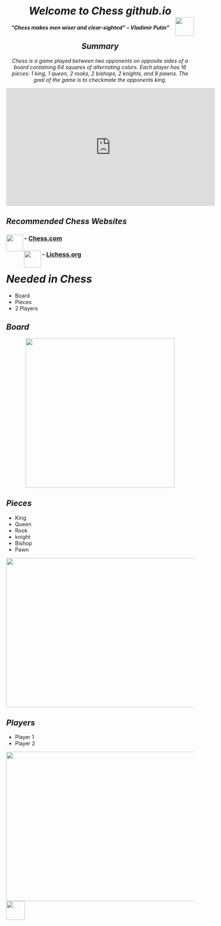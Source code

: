 # ***<center> Welcome to Chess github.io </center>*** <img align="right" width="50" height="50" src="https://cdn.skillz.com/devportal2/uploads/game/icon/6404/chess-icon-1024.png">

***<center> "Chess makes men wiser and clear-sighted” – Vladimir Putin" </center>***

## ***<center> Summary </center>***
*<center> Chess is a game played between two opponents on opposite sides of a board containing 64 squares of alternating colors. Each player has 16 pieces: 1 king, 1 queen, 2 rooks, 2 bishops, 2 knights, and 8 pawns. The goal of the game is to checkmate the opponents king. </center>*

<p align="center">
<iframe width="560" height="315" src="https://www.youtube.com/embed/D2RrRsBgbv0" title="YouTube video player" frameborder="0" allow="accelerometer; autoplay; clipboard-write; encrypted-media; gyroscope; picture-in-picture" allowfullscreen></iframe>
</p>

## ***Recommended Chess Websites***

### - [Chess.com](https://www.chess.com/)<img align="left" width="45" height="45" src="https://play-lh.googleusercontent.com/ae-_WU8rZQ9xWesJo_ngZUFHk-ZGGIw4xFJjWlYEmTrl_S-XV-i0HpQv_LWlO3fCBt0">

### - [Lichess.org](https://lichess.org/)<img align="left" width="45" height="45" src="https://images.prismic.io/lichess/5cfd2630-2a8f-4fa9-8f78-04c2d9f0e5fe_lichess-box-1024.png?auto=compress,format">

# ***Needed in Chess***
- Board
- Pieces
- 2 Players

## ***Board***

<p align="center">
<img src="https://www.chess.com/bundles/web/images/offline-play/standardboard.1d6f9426.png" width="400" height="400" />
</p>

## ***Pieces***
- King
- Queen
- Rook
- knight
- Bishop
- Pawn

<img src="https://st2.depositphotos.com/1310390/5535/v/600/depositphotos_55357515-stock-illustration-complete-set-of-chess-pieces.jpg" width="600" height="400" />

## *Players*
- Player 1
- Player 2

<img src="https://www.amazingdreamz.com/wp-content/uploads/2019/05/How-to-play-chess.jpg" width="600" height="400" />

<img src="https://play-lh.googleusercontent.com/ae-_WU8rZQ9xWesJo_ngZUFHk-ZGGIw4xFJjWlYEmTrl_S-XV-i0HpQv_LWlO3fCBt0" width="50" height="50" />
